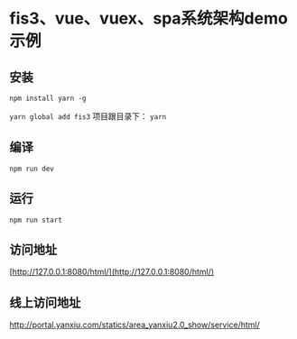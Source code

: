 # fis3、vue、vuex、spa系统架构demo示例
## 安装
```npm install yarn -g```

```yarn global add fis3```
项目跟目录下：
```yarn```
## 编译
```npm run dev```
## 运行
```npm run start```
## 访问地址
[http://127.0.0.1:8080/html/](http://127.0.0.1:8080/html/)

## 线上访问地址
http://portal.yanxiu.com/statics/area_yanxiu2.0_show/service/html/
